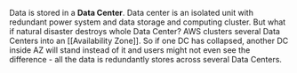Data is stored in a **Data Center**. Data center is an isolated unit with redundant power system and data storage and computing cluster. But what if natural disaster destroys whole Data Center? AWS clusters several Data Centers into an [[Availability Zone]]. So if one DC has collapsed, another DC inside AZ will stand instead of it and users might not even see the difference - all the data is redundantly stores across several Data Centers.

